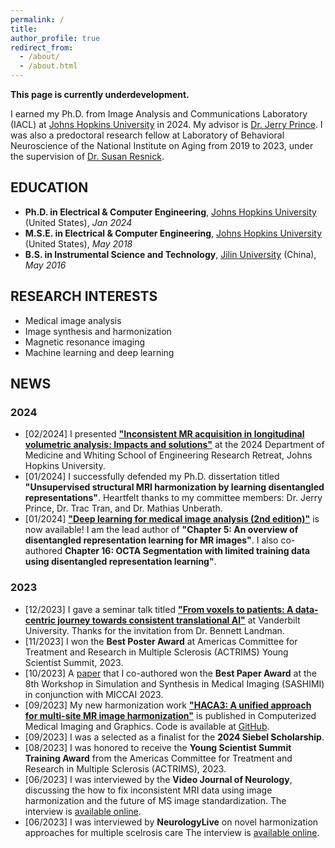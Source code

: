 ```yaml
---
permalink: /
title: 
author_profile: true
redirect_from: 
  - /about/
  - /about.html
---
```


**This page is currently underdevelopment.**

I earned my Ph.D. from Image Analysis and Communications Laboratory (IACL) at [Johns Hopkins University](https://www.jhu.edu) in 2024. My advisor is [Dr. Jerry Prince](https://engineering.jhu.edu/faculty/jerry-prince/). I was also a predoctoral research fellow at Laboratory of Behavioral Neuroscience of the National Institute on Aging from 2019 to 2023, under the supervision of [Dr. Susan Resnick](https://irp.nih.gov/pi/susan-resnick).

## EDUCATION
- **Ph.D. in Electrical & Computer Engineering**, [Johns Hopkins University](https://www.jhu.edu) (United States), *Jan 2024*
- **M.S.E. in Electrical & Computer Engineering**, [Johns Hopkins University](https://www.jhu.edu) (United States), *May 2018*
- **B.S. in Instrumental Science and Technology**, [Jilin University](https://www.jlu.edu.cn) (China), *May 2016*
  
## RESEARCH INTERESTS
- Medical image analysis
- Image synthesis and harmonization
- Magnetic resonance imaging
- Machine learning and deep learning

## NEWS
### 2024
- [02/2024] I presented [**"Inconsistent MR acquisition in longitudinal volumetric analysis: Impacts and solutions"**](https://github.com/lianruizuo/inconsistent_acquisition/blob/main/README.md) at the 2024 Department of Medicine and Whiting School of Engineering Research Retreat, Johns Hopkins University.
- [01/2024] I successfully defended my Ph.D. dissertation titled **"Unsupervised structural MRI harmonization by learning disentangled representations"**. Heartfelt thanks to my committee members: Dr. Jerry Prince, Dr. Trac Tran, and Dr. Mathias Unberath.
- [01/2024] [**"Deep learning for medical image analysis (2nd edition)"**](https://shop.elsevier.com/books/deep-learning-for-medical-image-analysis/zhou/978-0-323-85124-4) is now available! I am the lead author of **"Chapter 5: An overview of disentangled representation learning for MR images"**. I also co-authored **Chapter 16: OCTA Segmentation with limited training data using disentangled representation learning"**.

### 2023
- [12/2023] I gave a seminar talk titled [**"From voxels to patients: A data-centric journey towards consistent translational AI"**](https://twitter.com/LianruiZuo/status/1726652134471639231) at Vanderbilt University. Thanks for the invitation from Dr. Bennett Landman.
- [11/2023] I won the **Best Poster Award** at Americas Committee for Treatment and Research in Multiple Sclerosis (ACTRIMS) Young Scientist Summit, 2023.
- [10/2023] A [paper](https://link.springer.com/chapter/10.1007/978-3-031-44689-4_12) that I co-authored won the **Best Paper Award** at the 8th Workshop in Simulation and Synthesis in Medical Imaging (SASHIMI) in conjunction with MICCAI 2023. 
- [09/2023] My new harmonization work [**"HACA3: A unified approach for multi-site MR image harmonization"**](https://www.sciencedirect.com/science/article/pii/S0895611123001039?via%3Dihub) is published in Computerized Medical Imaging and Graphics. Code is available at [GitHub](https://github.com/lianruizuo/haca3).
- [09/2023] I was a selected as a finalist for the **2024 Siebel Scholarship**.
- [08/2023] I was honored to receive the **Young Scientist Summit Training Award** from the Americas Committee for Treatment and Research in Multiple Sclerosis (ACTRIMS), 2023.
- [06/2023] I was interviewed by the **Video Journal of Neurology**, discussing the how to fix inconsistent MRI data using image harmonization and the future of MS image standardization. The interview is [available online](https://vjneurology.com/speaker/lianrui-zuo/).
- [06/2023] I was interviewed by **NeurologyLive** on novel harmonization approaches for multiple scelrosis care The interview is [available online](https://www.neurologylive.com/view/enhancing-consistency-neuroimaging-ai-image-harmonization-lianrui-zuo).
